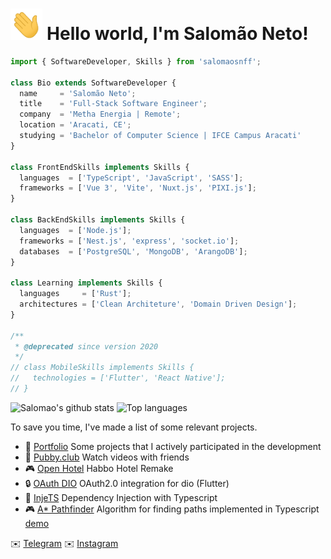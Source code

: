 <h1>
  <img style="margin: 0 auto" src="https://github.com/ABSphreak/ABSphreak/blob/master/gifs/Hi.gif" height="50">
  Hello world, I'm Salomão Neto!
</h1>

```ts
import { SoftwareDeveloper, Skills } from 'salomaosnff';

class Bio extends SoftwareDeveloper {
  name     = 'Salomão Neto';
  title    = 'Full-Stack Software Engineer';
  company  = 'Metha Energia | Remote';
  location = 'Aracati, CE';
  studying = 'Bachelor of Computer Science | IFCE Campus Aracati'
}

class FrontEndSkills implements Skills {
  languages  = ['TypeScript', 'JavaScript', 'SASS'];
  frameworks = ['Vue 3', 'Vite', 'Nuxt.js', 'PIXI.js'];
}

class BackEndSkills implements Skills {
  languages  = ['Node.js'];
  frameworks = ['Nest.js', 'express', 'socket.io'];
  databases  = ['PostgreSQL', 'MongoDB', 'ArangoDB'];
}

class Learning implements Skills {
  languages     = ['Rust'];
  architectures = ['Clean Architeture', 'Domain Driven Design'];
}

/**
 * @deprecated since version 2020
 */
// class MobileSkills implements Skills {
//   technologies = ['Flutter', 'React Native'];
// }
```

![Salomao's github stats](https://github-readme-stats.vercel.app/api?username=salomaosnff&show_icons=true&theme=tokyonight)
![Top languages](https://github-readme-stats.anuraghazra1.vercel.app/api/top-langs/?username=salomaosnff)

To save you time, I've made a list of some relevant projects.

- 💼 [Portfolio](http://salomaosnff.github.io/) Some projects that I actively participated in the development
- 🎵 [Pubby.club](https://pubby.club) Watch videos with friends
- 🎮 [Open Hotel](https://github.com/open-hotel) Habbo Hotel Remake
- 🔒 [OAuth DIO](https://github.com/salomaosnff/oauth_dio) OAuth2.0 integration for dio (Flutter)
- 💉 [InjeTS](https://github.com/open-hotel/injets) Dependency Injection with Typescript
- 🎮 [A* Pathfinder](https://github.com/salomaosnff/A-Typescript) Algorithm for finding paths implemented in Typescript [demo](https://x4qqf.csb.app/)

✉️ [Telegram](https://t.me/salomaosnff)
✉️ [Instagram](https://instagram.com/sallon.dev)

